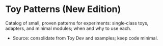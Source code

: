 # Toy Patterns (New Edition)

Catalog of small, proven patterns for experiments: single‑class toys, adapters, and minimal modules; when and why to use each.

- Source: consolidate from Toy Dev and examples; keep code minimal.
